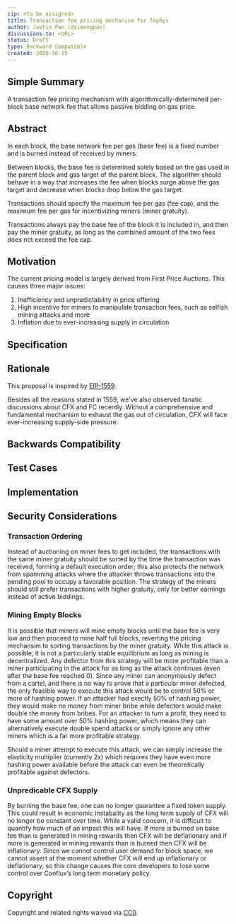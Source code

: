 ```yaml
---
cip: <to be assigned>
title: Transaction fee pricing mechanism for Tephys
author: Justin Pan (@zimengpan)
discussions-to: <URL>
status: Draft
type: Backward Compatible
created: 2020-10-15
---
```

  
## Simple Summary
A transaction fee pricing mechanism with algorithmically-determined per-block base network fee that allows passive bidding on gas price.

## Abstract
In each block, the base network fee per gas (base fee) is a fixed number and is burned instead of received by miners.

Between blocks, the base fee is determined solely based on the gas used in the parent block and gas target of the parent block. The algorithm should behave in a way that increases the fee when blocks surge above the gas target and decrease when blocks drop below the gas target.

Transactions should specify the maximum fee per gas (fee cap), and the maximum fee per gas for incentivizing miners (miner gratuity).

Transactions always pay the base fee of the block it is included in, and then pay the miner gratuity, as long as the combined amount of the two fees does not exceed the fee cap.

## Motivation
The current pricing model is largely derived from First Price Auctions. This causes three major issues:
1. Inefficiency and unpredictability in price offering
2. High incentive for miners to manipulate transaction fees, such as selfish mining attacks and more
3. Inflation due to ever-increasing supply in circulation

## Specification
<!--The technical specification should describe the syntax and semantics of any new feature. The specification should be detailed enough to allow competing, interoperable implementations for any of the current Conflux platform ([conflux-rust](https://github.com/Conflux-Chain/conflux-rust)).-->

## Rationale
<!--The rationale fleshes out the specification by describing what motivated the design and why particular design decisions were made. It should describe alternate designs that were considered and related work, e.g. how the feature is supported in other languages. The rationale may also provide evidence of consensus within the community, and should discuss important objections or concerns raised during discussion.-->
This proposal is inspired by [EIP-1559](https://eips.ethereum.org/EIPS/eip-1559).

Besides all the reasons stated in 1559, we've also observed fanatic discussions about CFX and FC recently. Without a comprehensive and fundamental mechanism to exhaust the gas out of circulation, CFX will face ever-increasing supply-side pressure.

## Backwards Compatibility
<!--All CIPs that introduce backwards incompatibilities must include a section describing these incompatibilities and their severity. The CIP must explain how the author proposes to deal with these incompatibilities. CIP submissions without a sufficient backwards compatibility treatise may be rejected outright.-->

## Test Cases
<!--Test cases for an implementation are mandatory for CIPs that are affecting consensus changes. Other CIPs can choose to include links to test cases if applicable.-->

## Implementation
<!--The implementations must be completed before any CIP is given status "Final", but it need not be completed before the CIP is accepted. While there is merit to the approach of reaching consensus on the specification and rationale before writing code, the principle of "rough consensus and running code" is still useful when it comes to resolving many discussions of API details.-->

## Security Considerations
<!--All CIPs must contain a section that discusses the security implications/considerations relevant to the proposed change. Include information that might be important for security discussions, surfaces risks and can be used throughout the life cycle of the proposal. E.g. include security-relevant design decisions, concerns, important discussions, implementation-specific guidance and pitfalls, an outline of threats and risks and how they are being addressed. CIP submissions missing the "Security Considerations" section will be rejected. a CIP cannot proceed to status "Final" without a Security Considerations discussion deemed sufficient by the reviewers.-->
### Transaction Ordering
Instead of auctioning on miner fees to get included, the transactions with the same miner gratuity should be sorted by the time the transaction was received, forming a default execution order; this also protects the network from spamming attacks where the attacker throws transactions into the pending pool to occupy a favorable position. The strategy of the miners should still prefer transactions with higher gratuity, only for better earnings instead of active biddings.

### Mining Empty Blocks
It is possible that miners will mine empty blocks until the base fee is very low and then proceed to mine half full blocks, reverting the pricing mechansim to sorting transactions by the miner gratuity. While this attack is possible, it is not a particularly stable equilibrium as long as mining is decentralized. Any defector from this strategy will be more profitable than a miner participating in the attack for as long as the attack continues (even after the base fee reached 0). Since any miner can anonymously defect from a cartel, and there is no way to prove that a particular miner defected, the only feasible way to execute this attack would be to control 50% or more of hashing power. If an attacker had exectly 50% of hashing power, they would make no money from miner bribe while defectors would make double the money from bribes. For an attacker to turn a profit, they need to have some amount over 50% hashing power, which means they can alternatively execute double spend attacks or simply ignore any other miners which is a far more profitable strategy.

Should a miner attempt to execute this attack, we can simply increase the elasticity multiplier (currently 2x) which requires they have even more hashing power available before the attack can even be theoretically profitable against defectors.

### Unpredicable CFX Supply
By burning the base fee, one can no longer guarantee a fixed token supply. This could result in economic instabality as the long term supply of CFX will no longer be constant over time. While a valid concern, it is difficult to quantify how much of an impact this will have. If more is burned on base fee than is generated in mining rewards then CFX will be deflationary and if more is generated in mining rewards than is burned then CFX will be inflationary. Since we cannot control user demand for block space, we cannot assert at the moment whether CFX will end up inflationary or deflationary, so this change causes the core developers to lose some control over Conflux’s long term monetary policy.

## Copyright
Copyright and related rights waived via [CC0](https://creativecommons.org/publicdomain/zero/1.0/).
